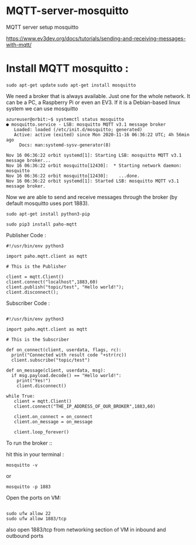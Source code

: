 # MQTT-server-mosquitto
MQTT server setup mosquitto


https://www.ev3dev.org/docs/tutorials/sending-and-receiving-messages-with-mqtt/



# Install MQTT mosquitto : 

``` sudo apt-get update ```
``` sudo apt-get install mosquitto ```


We need a broker that is always available. Just one for the whole network. It can be a PC, a Raspberry Pi or even an EV3. If it is a Debian-based linux system we can use mosquitto

```
azureuser@orbit:~$ systemctl status mosquitto
● mosquitto.service - LSB: mosquitto MQTT v3.1 message broker
   Loaded: loaded (/etc/init.d/mosquitto; generated)
   Active: active (exited) since Mon 2020-11-16 06:36:22 UTC; 4h 56min ago
     Docs: man:systemd-sysv-generator(8)

Nov 16 06:36:22 orbit systemd[1]: Starting LSB: mosquitto MQTT v3.1 message broker...
Nov 16 06:36:22 orbit mosquitto[12430]:  * Starting network daemon: mosquitto
Nov 16 06:36:22 orbit mosquitto[12430]:    ...done.
Nov 16 06:36:22 orbit systemd[1]: Started LSB: mosquitto MQTT v3.1 message broker.

```

Now we are able to send and receive messages through the broker (by default mosquitto uses port 1883).

``` sudo apt-get install python3-pip ```

``` sudo pip3 install paho-mqtt ``` 

Publisher Code :

``` 
#!/usr/bin/env python3

import paho.mqtt.client as mqtt

# This is the Publisher

client = mqtt.Client()
client.connect("localhost",1883,60)
client.publish("topic/test", "Hello world!");
client.disconnect();
```

Subscriber Code :

```

#!/usr/bin/env python3

import paho.mqtt.client as mqtt

# This is the Subscriber

def on_connect(client, userdata, flags, rc):
  print("Connected with result code "+str(rc))
  client.subscribe("topic/test")

def on_message(client, userdata, msg):
  if msg.payload.decode() == "Hello world!":
    print("Yes!")
    client.disconnect()
    
while True:
   client = mqtt.Client()
   client.connect("THE_IP_ADDRESS_OF_OUR_BROKER",1883,60)

   client.on_connect = on_connect
   client.on_message = on_message

   client.loop_forever()
```
To run the broker ::

hit this in your terminal :

``` mosquitto -v ```

or 

``` mosquitto -p 1883 ```

Open the ports on VM:

``` sudo ufw enable

sudo ufw allow 22
sudo ufw allow 1883/tcp
```

also open 1883/tcp from networking section of VM in inbound and outbound ports


